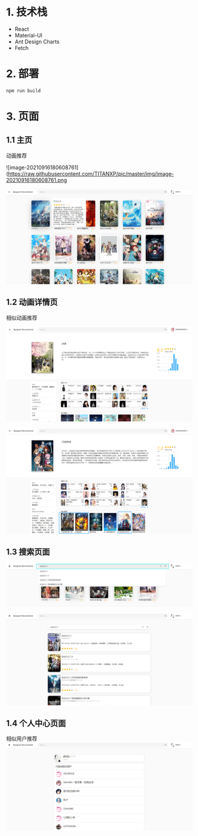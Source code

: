 # 1. 技术栈

- React
- Material-UI
- Ant Design Charts
- Fetch



# 2. 部署

```sh
npm run build
```



# 3. 页面

## 1.1 主页

动画推荐

![image-20210916180608761](https://raw.githubusercontent.com/TITANXP/pic/master/img/image-20210916180608761.png

![主页](https://raw.githubusercontent.com/TITANXP/pic/master/img/%E4%B8%BB%E9%A1%B5.png)

## 1.2 动画详情页

相似动画推荐

![动画详情1](https://raw.githubusercontent.com/TITANXP/pic/master/img/%E5%8A%A8%E7%94%BB%E8%AF%A6%E6%83%851.png)

![动画详情2](https://raw.githubusercontent.com/TITANXP/pic/master/img/%E5%8A%A8%E7%94%BB%E8%AF%A6%E6%83%852.png)

## 1.3 搜索页面

![搜索框](https://raw.githubusercontent.com/TITANXP/pic/master/img/%E6%90%9C%E7%B4%A2%E6%A1%86.png)

![搜索结果](https://raw.githubusercontent.com/TITANXP/pic/master/img/%E6%90%9C%E7%B4%A2%E7%BB%93%E6%9E%9C.png)

## 1.4 个人中心页面

相似用户推荐
![个人中心](https://raw.githubusercontent.com/TITANXP/pic/master/img/%E4%B8%AA%E4%BA%BA%E4%B8%AD%E5%BF%83.png)


